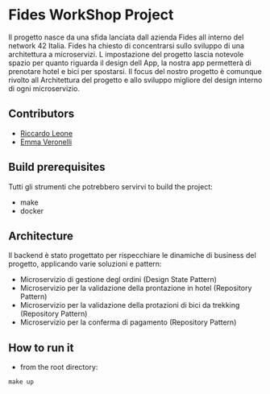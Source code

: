 # Fides WorkShop Project
Il progetto nasce da una sfida lanciata dall azienda Fides all interno del network 42 Italia. Fides ha chiesto di concentrarsi sullo sviluppo di una architettura a microservizi.
L impostazione del progetto lascia notevole spazio per quanto riguarda il design dell App,  la nostra app permetterà di prenotare hotel e bici per spostarsi. Il focus del 
nostro progetto è comunque rivolto all Architettura del progetto e allo sviluppo migliore del design interno di ogni microservizio. 

## Contributors
- [Riccardo Leone](https://github.com/PapaLeoneIV)
- [Emma Veronelli](https://github.com/minestrinad)


## Build prerequisites
Tutti gli strumenti che potrebbero servirvi to build the project:
- make
- docker

## Architecture

Il backend è stato progettato per rispecchiare le dinamiche di business del progetto, applicando varie soluzioni e pattern:
  - Microservizio di gestione degl ordini                                   (Design State Pattern)
  - Microservizio per la validazione della prontazione in hotel             (Repository Pattern)
  - Microservizio per la validazione della protazioni di bici da trekking   (Repository Pattern)
  - Microservizio per la conferma di pagamento                              (Repository Pattern)

## How to run it
- from the root directory:
```
make up
`````

